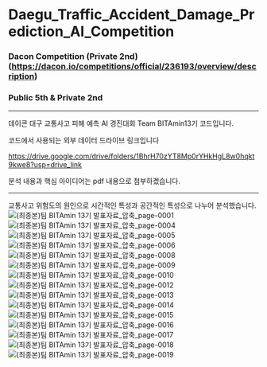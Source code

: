 # Daegu_Traffic_Accident_Damage_Prediction_AI_Competition
### Dacon Competition (Private 2nd) (https://dacon.io/competitions/official/236193/overview/description)

### Public 5th & Private 2nd

***

데이콘 대구 교통사고 피해 예측 AI 경진대회 Team BITAmin13기 코드입니다.

코드에서 사용되는 외부 데이터 드라이브 링크입니다

https://drive.google.com/drive/folders/1BhrH70zYT8Mp0rYHkHgL8w0hqkt9kwe8?usp=drive_link

분석 내용과 핵심 아이디어는 pdf 내용으로 첨부하곘습니다.

----------
교통사고 위험도의 원인으로 시간적인 특성과 공간적인 특성으로 나누어 분석했습니다.
![(최종본)팀 BITAmin 13기 발표자료_압축_page-0001](https://github.com/newoong/Daegu_Traffic_Accident_Damage_Prediction_AI_Competition/assets/94604584/d821031f-3b00-445e-ba20-411cf4ef01a2)
![(최종본)팀 BITAmin 13기 발표자료_압축_page-0004](https://github.com/newoong/Daegu_Traffic_Accident_Damage_Prediction_AI_Competition/assets/94604584/03e611aa-f221-4209-b0e4-cd9d8000e24d)
![(최종본)팀 BITAmin 13기 발표자료_압축_page-0005](https://github.com/newoong/Daegu_Traffic_Accident_Damage_Prediction_AI_Competition/assets/94604584/6cd2a37a-4a9e-4b5b-82eb-89e01260092d)
![(최종본)팀 BITAmin 13기 발표자료_압축_page-0006](https://github.com/newoong/Daegu_Traffic_Accident_Damage_Prediction_AI_Competition/assets/94604584/3e4435aa-99ba-431b-85a3-4886bb1d1b45)
![(최종본)팀 BITAmin 13기 발표자료_압축_page-0008](https://github.com/newoong/Daegu_Traffic_Accident_Damage_Prediction_AI_Competition/assets/94604584/1983fb0e-34f9-470a-a3ef-dbdcb3a0c942)
![(최종본)팀 BITAmin 13기 발표자료_압축_page-0009](https://github.com/newoong/Daegu_Traffic_Accident_Damage_Prediction_AI_Competition/assets/94604584/c012a93e-458c-4b1f-b314-899cc2a8877f)
![(최종본)팀 BITAmin 13기 발표자료_압축_page-0010](https://github.com/newoong/Daegu_Traffic_Accident_Damage_Prediction_AI_Competition/assets/94604584/53390e81-d57e-4665-88f6-1ad4005efea7)
![(최종본)팀 BITAmin 13기 발표자료_압축_page-0012](https://github.com/newoong/Daegu_Traffic_Accident_Damage_Prediction_AI_Competition/assets/94604584/12419e21-a239-407a-963a-a4bf244519a4)
![(최종본)팀 BITAmin 13기 발표자료_압축_page-0013](https://github.com/newoong/Daegu_Traffic_Accident_Damage_Prediction_AI_Competition/assets/94604584/6618e9f0-98fb-43e6-bc78-4987a78cdc5a)
![(최종본)팀 BITAmin 13기 발표자료_압축_page-0014](https://github.com/newoong/Daegu_Traffic_Accident_Damage_Prediction_AI_Competition/assets/94604584/bedb162e-8602-49c8-9453-e09fd7db4850)
![(최종본)팀 BITAmin 13기 발표자료_압축_page-0015](https://github.com/newoong/Daegu_Traffic_Accident_Damage_Prediction_AI_Competition/assets/94604584/c3644eae-4b47-4eef-ace5-562a2549df76)
![(최종본)팀 BITAmin 13기 발표자료_압축_page-0016](https://github.com/newoong/Daegu_Traffic_Accident_Damage_Prediction_AI_Competition/assets/94604584/afe5fe3a-b325-47fe-a765-3f64efe40081)
![(최종본)팀 BITAmin 13기 발표자료_압축_page-0017](https://github.com/newoong/Daegu_Traffic_Accident_Damage_Prediction_AI_Competition/assets/94604584/7cc717be-cdb1-453e-9302-c0a5599c1c09)
![(최종본)팀 BITAmin 13기 발표자료_압축_page-0018](https://github.com/newoong/Daegu_Traffic_Accident_Damage_Prediction_AI_Competition/assets/94604584/b6f206c9-cfac-47a6-acbf-da56ad6f8691)
![(최종본)팀 BITAmin 13기 발표자료_압축_page-0019](https://github.com/newoong/Daegu_Traffic_Accident_Damage_Prediction_AI_Competition/assets/94604584/c1980a61-1745-4006-a31b-a4b71ce14c09)
